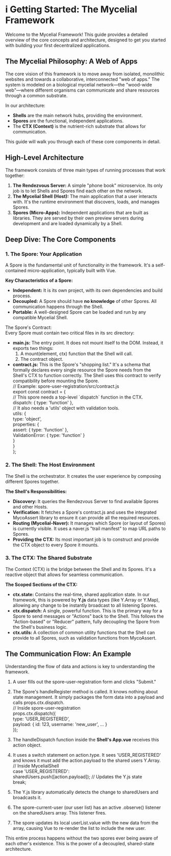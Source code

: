 # **i Getting Started: The Mycelial Framework**

Welcome to the Mycelial Framework\! This guide provides a detailed overview of the core concepts and architecture, designed to get you started with building your first decentralized applications.

## **The Mycelial Philosophy: A Web of Apps**

The core vision of this framework is to move away from isolated, monolithic websites and towards a collaborative, interconnected "web of apps." The system is modeled on a biological mycelial network—the "wood-wide web"—where different organisms can communicate and share resources through a common substrate.

In our architecture:

- **Shells** are the main network hubs, providing the environment.
- **Spores** are the functional, independent applications.
- The **CTX (Context)** is the nutrient-rich substrate that allows for communication.

This guide will walk you through each of these core components in detail.

## **High-Level Architecture**

The framework consists of three main types of running processes that work together:

1. **The Rendezvous Server:** A simple "phone book" microservice. Its only job is to let Shells and Spores find each other on the network.
2. **The Mycelial Shell (Host):** The main application that a user interacts with. It's the runtime environment that discovers, loads, and manages Spores.
3. **Spores (Micro-Apps):** Independent applications that are built as libraries. They are served by their own preview servers during development and are loaded dynamically by a Shell.

## **Deep Dive: The Core Components**

### **1\. The Spore: Your Application**

A Spore is the fundamental unit of functionality in the framework. It's a self-contained micro-application, typically built with Vue.

**Key Characteristics of a Spore:**

- **Independent:** It is its own project, with its own dependencies and build process.
- **Decoupled:** A Spore should have **no knowledge** of other Spores. All communication happens through the Shell.
- **Portable:** A well-designed Spore can be loaded and run by any compatible Mycelial Shell.

The Spore's Contract:  
Every Spore must contain two critical files in its src directory:

- **main.js:** The entry point. It does not mount itself to the DOM. Instead, it exports two things:
  1. A mount(element, ctx) function that the Shell will call.
  2. The contract object.
- **contract.js:** This is the Spore's "shopping list." It's a schema that formally declares every single resource the Spore needs from the Shell's CTX to function correctly. The Shell uses this contract to verify compatibility before mounting the Spore.  
  // Example: spore-user-registration/src/contract.js  
  export const contract \= {  
   // This spore needs a top-level \`dispatch\` function in the CTX.  
   dispatch: { type: 'function' },  
   // It also needs a 'utils' object with validation tools.  
   utils: {  
   type: 'object',  
   properties: {  
   assert: { type: 'function' },  
   ValidationError: { type: 'function' }  
   }  
   }  
  };

### **2\. The Shell: The Host Environment**

The Shell is the orchestrator. It creates the user experience by composing different Spores together.

**The Shell's Responsibilities:**

- **Discovery:** It queries the Rendezvous Server to find available Spores and other Hosts.
- **Verification:** It fetches a Spore's contract.js and uses the integrated MycoAssert library to ensure it can provide all the required resources.
- **Routing (Mycelial-Naver):** It manages which Spore (or layout of Spores) is currently visible. It uses a naver.js "trail manifest" to map URL paths to Spores.
- **Providing the CTX:** Its most important job is to construct and provide the CTX object to every Spore it mounts.

### **3\. The CTX: The Shared Substrate**

The Context (CTX) is the bridge between the Shell and its Spores. It's a reactive object that allows for seamless communication.

**The Scoped Sections of the CTX:**

- **ctx.state:** Contains the real-time, shared application state. In our framework, this is powered by **Y.js** data types (like Y.Array or Y.Map), allowing any change to be instantly broadcast to all listening Spores.
- **ctx.dispatch:** A single, powerful function. This is the primary way for a Spore to send messages or "Actions" back to the Shell. This follows the "Action-based" or "Reducer" pattern, fully decoupling the Spore from the Shell's business logic.
- **ctx.utils:** A collection of common utility functions that the Shell can provide to all Spores, such as validation functions from MycoAssert.

## **The Communication Flow: An Example**

Understanding the flow of data and actions is key to understanding the framework.

1. A user fills out the spore-user-registration form and clicks "Submit."
2. The Spore's handleRegister method is called. It knows nothing about state management. It simply packages the form data into a payload and calls props.ctx.dispatch.  
   // Inside spore-user-registration  
   props.ctx.dispatch({  
    type: 'USER_REGISTERED',  
    payload: { id: 123, username: 'new_user', ... }  
   });

3. The handleDispatch function inside the **Shell's App.vue** receives this action object.
4. It uses a switch statement on action.type. It sees 'USER_REGISTERED' and knows it must add the action.payload to the shared users Y.Array.  
   // Inside MycelialShell  
   case 'USER_REGISTERED':  
    sharedUsers.push(\[action.payload\]); // Updates the Y.js state  
    break;

5. The Y.js library automatically detects the change to sharedUsers and broadcasts it.
6. The spore-current-user (our user list) has an active .observe() listener on the sharedUsers array. This listener fires.
7. The spore updates its local userList.value with the new data from the array, causing Vue to re-render the list to include the new user.

This entire process happens without the two spores ever being aware of each other's existence. This is the power of a decoupled, shared-state architecture.
